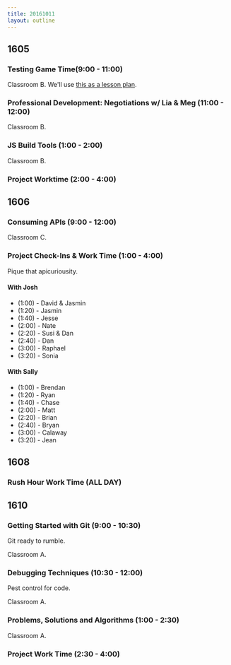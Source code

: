 ```yaml
---
title: 20161011
layout: outline
---
```


## 1605

### Testing Game Time(9:00 - 11:00)

Classroom B. We'll use [this as a lesson plan](https://github.com/turingschool-examples/gametime-testing-journey/).

### Professional Development: Negotiations w/ Lia & Meg (11:00 - 12:00)

Classroom B.

### JS Build Tools (1:00 - 2:00)

Classroom B.

### Project Worktime (2:00 - 4:00)



## 1606

### Consuming APIs (9:00 - 12:00)

Classroom C.

### Project Check-Ins & Work Time (1:00 - 4:00)

Pique that apicuriousity.

#### With Josh

* (1:00) - David & Jasmin
* (1:20) - Jasmin
* (1:40) - Jesse
* (2:00) - Nate
* (2:20) - Susi & Dan
* (2:40) - Dan
* (3:00) - Raphael
* (3:20) - Sonia

#### With Sally

* (1:00) - Brendan
* (1:20) - Ryan
* (1:40) - Chase
* (2:00) - Matt
* (2:20) - Brian
* (2:40) - Bryan
* (3:00) - Calaway
* (3:20) - Jean


## 1608

### Rush Hour Work Time (ALL DAY)


## 1610

### Getting Started with Git (9:00 - 10:30)

Git ready to rumble.

Classroom A.


### Debugging Techniques (10:30 - 12:00)

Pest control for code.

Classroom A.

### Problems, Solutions and Algorithms (1:00 - 2:30)

Classroom A.

### Project Work Time (2:30 - 4:00)
